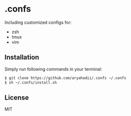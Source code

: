 # .confs
Including customized configs for:
+ zsh
+ tmux
+ vim

## Installation
Simply run following commands in your terminal:
``` sh
$ git clone https://github.com/aryahadii/.confs ~/.confs
$ sh ~/.confs/install.sh
```

## License
MIT
